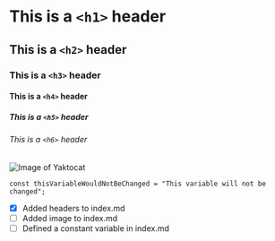 # This is a `<h1>` header
## This is a `<h2>` header
### This is a `<h3>` header
#### This is a `<h4>` header
##### This is a `<h5>` header
###### This is a `<h6>` header


![Image of Yaktocat](https://octodex.github.com/images/yaktocat.png)

```
const thisVariableWouldNotBeChanged = "This variable will not be changed";
```
- [x] Added headers to index.md
- [ ] Added image to index.md
- [ ] Defined a constant variable in index.md
